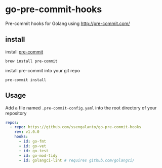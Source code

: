 # go-pre-commit-hooks

Pre-commit hooks for Golang using http://pre-commit.com/

## install

install [pre-commit](https://pre-commit.com/#install)

```
brew install pre-commit
```

install pre-commit into your git repo

```
pre-commit install
```

## Usage

Add a file named `.pre-commit-config.yaml` into the root directory of your repository

```yaml
repos:
  - repo: https://github.com/ssengalanto/go-pre-commit-hooks
    rev: v1.0.0
    hooks:
      - id: go-fmt
      - id: go-vet
      - id: go-test
      - id: go-mod-tidy
      - id: golangci-lint # requires github.com/golangci/
```
